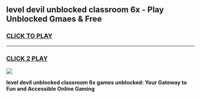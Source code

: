 
## level devil unblocked classroom 6x - Play Unblocked Gmaes & Free
<h3>
<a href="https://news.freeplayer.one?title=level_devil_unblocked_classroom_6x&ref=16F">CLICK TO PLAY</a></h3>
<hr>

<h3>
<a href="https://news.freeplayer.one?title=level_devil_unblocked_classroom_6x&ref=16F">CLICK 2 PLAY</a>
  
</h3>

<a href="https://news.freeplayer.one?title=level_devil_unblocked_classroom_6x&ref=16F/"><img src="https://clearcache.store/games.png"></a>


**level devil unblocked classroom 6x games unblocked: Your Gateway to Fun and Accessible Online Gaming**
